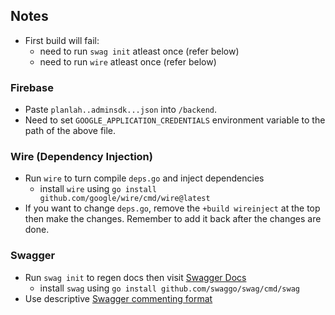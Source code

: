 ## Notes
- First build will fail:
  - need to run `swag init` atleast once (refer below)
  - need to run `wire` atleast once (refer below)

### Firebase
- Paste `planlah..adminsdk...json` into `/backend`.
- Need to set `GOOGLE_APPLICATION_CREDENTIALS` environment variable to the path of the above file.

### Wire (Dependency Injection)
- Run `wire` to turn compile `deps.go` and inject dependencies
  - install `wire` using `go install github.com/google/wire/cmd/wire@latest`
- If you want to change `deps.go`, remove the `+build wireinject` at the top then make the changes.
  Remember to add it back after the changes are done.

### Swagger
- Run `swag init` to regen docs then visit [Swagger Docs](http://localhost:8080/swagger/index.html)
  - install `swag` using `go install github.com/swaggo/swag/cmd/swag`
- Use descriptive [Swagger commenting format](https://github.com/swaggo/swag#declarative-comments-format)
